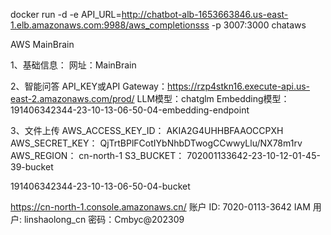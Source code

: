docker run -d -e API_URL=http://chatbot-alb-1653663846.us-east-1.elb.amazonaws.com:9988/aws_completionsss -p 3007:3000 chataws

AWS MainBrain

1、基础信息：
网址：MainBrain


2、智能问答
API_KEY或API Gateway：https://rzp4stkn16.execute-api.us-east-2.amazonaws.com/prod/
LLM模型：chatglm
Embedding模型：191406342344-23-10-13-06-50-04-embedding-endpoint

3、文件上传
AWS_ACCESS_KEY_ID：
AKIA2G4UHHBFAAOCCPXH
AWS_SECRET_KEY：
QjTrtBPlFCotIYbNhbDTwogCCwwyLlu/NX78m1rv
AWS_REGION：
cn-north-1
S3_BUCKET：
702001133642-23-10-12-01-45-39-bucket

191406342344-23-10-13-06-50-04-bucket

https://cn-north-1.console.amazonaws.cn/
账户 ID: 7020-0113-3642
IAM 用户: linshaolong_cn
密码：Cmbyc@202309






